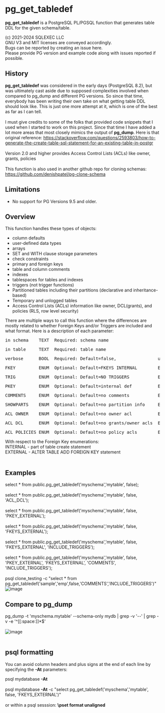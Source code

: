 # pg_get_tabledef
**pg_get_tabledef** is a PostgreSQL PL/PGSQL function that generates table DDL for the given schema/table.

(c) 2021-2024 SQLEXEC LLC
<br/>
GNU V3 and MIT licenses are conveyed accordingly.
<br/>
Bugs can be reported by creating an issue here.
<br/>
Please provide PG version and example code along with issues reported if possible.
<br/>

## History
**pg_get_tabledef** was considered in the early days (PostgreSQL 8.2), but was ultimately cast aside due to supposed complexities involved when compared to pg_dump and different PG versions.  So since that time, everybody has been writing their own take on what getting table DDL should look like.  This is just one more attempt at it, which is one of the best as far as I can tell.
<br/><br/>
I must give credits to some of the folks that provided code snippets that I used when I started to work on this project.  Since that time I have added a lot more areas  that most closely mimics the output of **pg_dump**.  Here is that original reference: https://stackoverflow.com/questions/2593803/how-to-generate-the-create-table-sql-statement-for-an-existing-table-in-postgr
<br/><br/>
Version 2.0 and higher provides Access Control Lists (ACLs) like owner, grants, policies
<br/><br/>
This function is also used in another github repo for cloning schemas: https://github.com/denishpatel/pg-clone-schema
<br/>

## Limitations
* No support for PG Versions 9.5 and older.

## Overview
This function handles these types of objects:
* column defaults
* user-defined data types
* arrays
* SET and WITH clause storage parameters
* check constraints
* primary and foreign keys
* table and column comments
* indexes
* tablespaces for tables and indexes
* triggers (not trigger functions)
* Partitioned tables including their partitions (declarative and inheritance-based)
* Temporary and unlogged tables
* Access Control Lists (ACLs) information like owner, DCL(grants), and policies (RLS, row level security)

There are multiple ways to call this function where the differences are mostly related to whether Foreign Keys and/or Triggers are included and what format.  Here is a description of each parameter:

<pre>in_schema    TEXT  Required: schema name</pre>
<pre>in_table     TEXT  Required: table name</pre>
<pre>verbose      BOOL  Required: Default=false,                useful for debugging when set to True</pre>
<pre>FKEY         ENUM  Optional: Default=FKEYS_INTERNAL        Enumeration: 'FKEYS_INTERNAL', 'FKEYS_EXTERNAL', 'FKEYS_COMMENTED', 'FKEYS_NONE'</pre>
<pre>TRIG         ENUM  Optional: Default=NO_TRIGGERS           Enumeration: 'INCLUDE_TRIGGERS', 'NO_TRIGGERS'</pre>
<pre>PKEY         ENUM  Optional: Default=internal def          Enumeration: 'PKEY_EXTERNAL'</pre>
<pre>COMMENTS     ENUM  Optional: Default=no comments           Enumeration: 'COMMENTS'</pre>
<pre>SHOWPARTS    ENUM  Optional: Default=no partition info     Enumeration: 'SHOWPARTS'</pre>
<pre>ACL_OWNER    ENUM  Optional: Default=no owner acl          Enumeration: 'ACL_OWNER'</pre>
<pre>ACL_DCL      ENUM  Optional: Default=no grants/owner acls  Enumeration: 'ACL_DCL'</pre>
<pre>ACL_POLICIES ENUM  Optional: Default=no policy acls        Enumeration: 'ACL_POLICIES'</pre>

With respect to the Foreign Key enumerations:
<br/>
INTERNAL - part of table create statement
<br/>
EXTERNAL - ALTER TABLE ADD FOREIGN KEY statement
<br/><br/>
## Examples
select * from public.pg_get_tabledef('myschema','mytable', false);
<br/><br/>
select * from public.pg_get_tabledef('myschema','mytable', false, 'ACL_DCL');
<br/><br/>
select * from public.pg_get_tabledef('myschema','mytable', false, 'PKEY_EXTERNAL');
<br/><br/>
select * from public.pg_get_tabledef('myschema','mytable', false, 'FKEYS_EXTERNAL');
<br/><br/>
select * from public.pg_get_tabledef('myschema','mytable', false, 'FKEYS_EXTERNAL', 'INCLUDE_TRIGGERS');
<br/><br/>
select * from public.pg_get_tabledef('myschema','mytable', false, 'PKEY_EXTERNAL', 'FKEYS_EXTERNAL', 'COMMENTS', 'INCLUDE_TRIGGERS');
<br/><br/>
psql clone_testing -c "select * from pg_get_tabledef('sample','emp',false,'COMMENTS','INCLUDE_TRIGGERS')"
![image](https://github.com/MichaelDBA/pg_get_tabledef/assets/12436545/45e5bff3-e6a5-4893-80f5-1bdae25ebd28)

## Compare to pg_dump
pg_dump -t 'myschema.mytable' --schema-only mydb | grep -v '\-\-' | grep -v -e '^[[:space:]]*$'
<br/><br/>
![image](https://github.com/MichaelDBA/pg_get_tabledef/assets/12436545/44e6beda-3707-4cf7-b401-96f45f2182e2)
<br/><br/>

## psql formatting
You can avoid column headers and plus signs at the end of each line by specifying the **-At** parameters:

psql mydatabase  **-At**
<br/><br/>
psql mydatabase  **-At** -c "select pg_get_tabledef('myschema','mytable', false, 'FKEYS_EXTERNAL')"
<br/><br/>
or within a psql sesssion: **\pset format unaligned**

